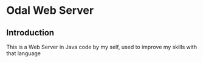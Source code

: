 # Odal Web Server

## Introduction
This is a Web Server in Java code by my self, used to improve my skills with that language